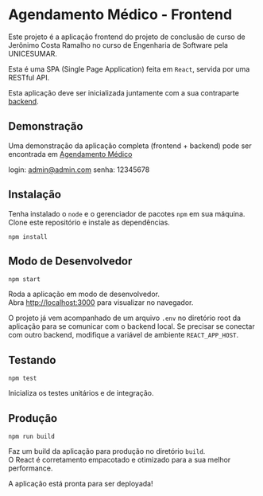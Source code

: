 # Agendamento Médico - Frontend

Este projeto é a aplicação frontend do projeto de conclusão de curso de Jerônimo Costa Ramalho no curso de Engenharia de Software pela UNICESUMAR.

Esta é uma SPA (Single Page Application) feita em `React`, servida por uma RESTful API.

Esta aplicação deve ser inicializada juntamente com a sua contraparte [backend](https://github.com/jeronimo99/agendamento-medico-backend).

## Demonstração

Uma demonstração da aplicação completa (frontend + backend) pode ser encontrada em [Agendamento Médico](https://agendamento-medico-jeronimo.vercel.app)

login: admin@admin.com
senha: 12345678

## Instalação

Tenha instalado o `node` e o gerenciador de pacotes `npm` em sua máquina. Clone este repositório e instale as dependências.

`npm install`

## Modo de Desenvolvedor

`npm start`

Roda a aplicação em modo de desenvolvedor.\
Abra [http://localhost:3000](http://localhost:3000) para visualizar no navegador.

O projeto já vem acompanhado de um arquivo `.env` no diretório root da aplicação para se comunicar com o backend local. Se precisar se conectar com outro backend, modifique a variável de ambiente `REACT_APP_HOST`.

## Testando

`npm test`

Inicializa os testes unitários e de integração.

## Produção

`npm run build`

Faz um build da aplicação para produção no diretório `build`.\
O React é corretamento empacotado e otimizado para a sua melhor performance.

A aplicação está pronta para ser deployada!
